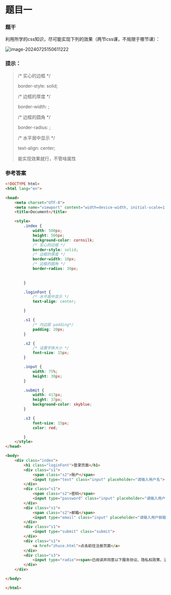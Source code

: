 # 题目一

### 题干

利用所学的css知识，尽可能实现下列的效果（两节css课，不局限于哪节课）：

![image-20240725150611222](C:\Users\陈怼怼\AppData\Roaming\Typora\typora-user-images\image-20240725150611222.png)

### 提示：

> /* 实心的边框 */
>
> border-style: solid;
>
> /* 边框的厚度 */
>
> border-width: ;
>
> /* 边框的圆角 */
>
> border-radius: ;
>
> /* 水平居中显示 */
>
> text-align: center;
>
> 能实现效果就行，不管啥属性

### 参考答案

~~~html
<!DOCTYPE html>
<html lang="en">

<head>
    <meta charset="UTF-8">
    <meta name="viewport" content="width=device-width, initial-scale=1.0">
    <title>Document</title>

    <style>
        .index {
            width: 500px;
            height: 500px;
            background-color: cornsilk;
            /* 实心的边框 */
            border-style: solid;
            /* 边框的厚度 */
            border-width: 10px;
            /* 边框的圆角 */
            border-radius: 30px;
            
            
        }

        .loginFont {
            /* 水平居中显示 */
            text-align: center;

        }

        .s1 {
            /* 内边距 padding*/
            padding: 20px;
        }

        .s2 {
            /* 设置字体大小 */
            font-size: 15px;
        }

        .input {
            width: 75%;
            height: 30px;
        }

        .submit {
            width: 417px;
            height: 37px;
            background-color: skyblue;
        }

        .s3 {
            font-size: 15px;
            color: red;

        }
    </style>
</head>

<body>
    <div class="index">
        <h1 class="loginFont">登录页面</h1>
        <div class="s1">
            <span class="s2">账户</span>
            <input type="text" class="input" placeholder="请输入用户名">
        </div>
        <div class="s1">
            <span class="s2">密码</span>
            <input type="password" class="input" placeholder="请输入用户密码">
        </div>
        <div class="s1">
            <span class="s2">邮箱</span>
            <input type="email" class="input" placeholder="请输入用户邮箱">
        </div>
        <div class="s1">
            <input type="submit" class="submit">
        </div>
        <div class="s1">
            <a href="zhuce.html">点击前往注册页面</a>
        </div>
        <div class="s3">
            <input type="radio"><span>已阅读并同意以下服务协议、隐私权政策、法律声明及客户端服务协议</span>
        </div>
    </div>

</body>

</html>
~~~

